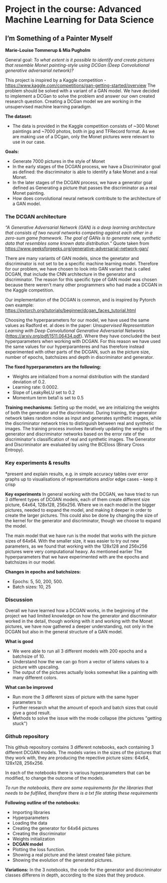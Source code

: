 # Project in the course: Advanced Machine Learning for Data Science

## I’m Something of a Painter Myself
**Marie-Louise Tommerup & Mia Pugholm**

General goal: *To what extent is it possible to identify and create pictures that resemble Monet painting-style using DCGan (Deep Convolutional generative adversarial network)?*

This project is inspired by a Kaggle competition - https://www.kaggle.com/competitions/gan-getting-started/overview 
The problem should be solved with a variant of a GAN model. We have decided to implement a DCGan to solve the problem and answer our own created research question. Creating a DCGan model we are working in the unsupervised machine learning paradigm. 

**The dataset:** 
- The data is provided in the Kaggle competition consists of ~300 Monet paintings and ~7000 photos, both in jpg and TFRecord format. As we are making use of a DCgan, only the Monet pictures were relevant to use in our case.

**Goals:**
- Generate 7000 pictures in the style of Monet
- In the early stages of the DCGAN process, we have a Discriminator goal as defined: the discriminator is able to identify a fake Monet and a real Monet. 
- In the later stages of the DCGAN process, we have a generator goal defined as Generating a picture that passes the discriminator as a real Monet painting.
- How does convolutional neural network contribute to the architecture of a GAN model.

### The DCGAN architecture
*“A Generative Adversarial Network (GAN) is a deep learning architecture that consists of two neural networks competing against each other in a zero-sum game framework. The goal of GANs is to generate new, synthetic data that resembles some known data distribution.”* Quote taken from https://www.geeksforgeeks.org/generative-adversarial-network-gan/

There are many variants of GAN models, since the genetator and discriminator is not set to be a specific machine learning model. Therefore for our problem, we have chosen to look into GAN variant that is called DCGAN, that include the CNN architecture in the generator and discriminator. The reason for this specific type of GAN model was chosen because there weren't many other programmers who had made a DCGAN in the Kaggle competition. 

Our implementation of the DCGAN is common, and is inspired by Pytorch own example: https://pytorch.org/tutorials/beginner/dcgan_faces_tutorial.html

Choosing the hyperparameters for our model, we have used the same values as Radford et. al does in the paper: *Unsupervised Representation Learning with Deep Convolutional Generative Adversarial Networks* (https://arxiv.org/pdf/1511.06434.pdf). Where they have concluded the best hyperparameters when working with DCGAN. For this reason we have used the same values for our hyperparamteres and has therefore instead experimented with other parts of the DCGAN, such as the picture size, number of epochs, batchsizes and depth in discriminator and generator. 

**The fixed hyperparameters are the following:** 
- Weights are initialized from a normal distribution with the standard deviation of 0.2. 
- Learning rate: 0.0002.
- Slope of LeakyReLU set to 0.2
- Momentum term beta1 is set to 0.5

**Training mechanisms:**
Setting up the model, we are initializing the weights of both the generator and the discriminator. During training, the generator network takes random noise as input and generates synthetic images, while the discriminator network tries to distinguish between real and synthetic images. The training process involves iteratively updating the weights of the generator and discriminator networks based on the error rate of the discriminator's classification of real and synthetic images. The Generator and Discriminator are evaluated by using the BCEloss (Binary Cross Entropy).

### Key experiments & results
*present and explain results, e.g. in simple accuracy tables over error graphs up to visualisations of representations and/or edge cases – keep it crisp

**Key experiments**
In general working with the DCGAN, we have tried to run 3 different types of DCGAN models, each of them create different size picture, 64x64, 128x128, 256x256. Where we in each model in the bigger pictures, needed to expand the model, and making it deeper in order to create the larger pictures. This could also be done by changing the size of the kernel for the generator and discriminator, though we choose to expand the model. 

The main model that we have run is the model that works with the picture sizes of 64x64. With the smaller size, it was easier to try out new parameters, as we found that working with the 128x128 and 256x256 pictures were very computational heavy. As mentioned earlier The hyperparameters that we have experimented with are the epochs and batchsizes in our model.

**Changes in epochs and batchsizes:**
- Epochs: 5, 50, 200, 500.
- Batch sizes: 10, 25



### Discussion 
Overall we have learned how a DCGAN works, in the beginning of the project we had limited knowledge on how the generator and discriminator worked in the detail, though working with it and working with the Monet pictures, we have now gathered a deeper understanding, not only in the DCGAN but also in the general structure of a GAN model.  

**What is good**
- We were able to run all 3 different models with 200 epochs and a batchsize of 10. 
- Understand how the we can go from a vector of latens values to a picture with upscaling. 
- The output of the pictures actually looks somewhat like a painting with many different colors.  

**What can be improved**
- Run more the 3 different sizes of picture with the same hyper parameters to
- Further research what the amount of epoch and batch sizes that could give a good result. 
- Methods to solve the issue with the mode collapse (the pictures "getting stuck") 


### Github repository
This github repository contains 3 different notebooks, each containing 3 different DCGAN models. The models varies in the sizes of the pictures that they work with, they are producing the repective picture sizes: 64x64, 128x128, 256x256. 

In each of the notebooks there is various hyperparameters that can be modified, to change the outcome of the models.  

*To run the notebooks, there are some requirements for the libraries that needs to be fulfilled, therefore there is a txt file stating these requirements*

**Following outline of the notebooks:**
- Importing libraries 
- Hyperparameters
- Loading the data
- Creating the generator for 64x64 pictures
- Creating the discriminator
- Weights initialization
- **DCGAN model**
- Plotting the loss function. 
- Showing a real picture and the latest created fake picture. 
- Showing the evolution of the generated pictures. 

**Variations:** In the 3 notebooks, the code for the generator and discriminator classes differens in depth, according to the sizes that they produce.  
